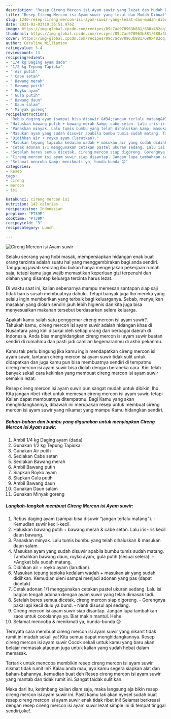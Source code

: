 ```yaml
---
description: "Resep Cireng Mercon isi Ayam suwir yang lezat dan Mudah Dibuat"
title: "Resep Cireng Mercon isi Ayam suwir yang lezat dan Mudah Dibuat"
slug: 1240-resep-cireng-mercon-isi-ayam-suwir-yang-lezat-dan-mudah-dibuat
date: 2021-02-03T19:36:51.976Z
image: https://img-global.cpcdn.com/recipes/09c7ac970963b881/680x482cq70/cireng-mercon-isi-ayam-suwir-foto-resep-utama.jpg
thumbnail: https://img-global.cpcdn.com/recipes/09c7ac970963b881/680x482cq70/cireng-mercon-isi-ayam-suwir-foto-resep-utama.jpg
cover: https://img-global.cpcdn.com/recipes/09c7ac970963b881/680x482cq70/cireng-mercon-isi-ayam-suwir-foto-resep-utama.jpg
author: Caroline Williamson
ratingvalue: 3.4
reviewcount: 13
recipeingredient:
- "1/4 kg Daging ayam dada"
- "1/2 kg Tepung Tapioka"
- " Air putih"
- " Cabe setan"
- " Bawang merah"
- " Bawang putih"
- " Royko ayam"
- " Gula putih"
- " Bawang daun"
- " Daun salam"
- " Minyak goreng"
recipeinstructions:
- "Rebus daging ayam (sampai bisa disuwir &#34;jangan terlalu matang&#34;). Kemudian suwir kecil-kecil."
- "Haluskan bawang putih + bawang merah &amp; cabe setan. Lalu iris-iris kecil daun bawang."
- "Panaskan minyak. Lalu tumis bumbu yang telah dihaluskan &amp; masukan daun salam."
- "Masukan ayam yang sudah disuwir apabila bumbu tumis sudah matang. Tambahkan bawang daun, royko ayam, gula putih (sesuai selera).  *Angkat bila sudah matang."
- "Didihkan air + royko ayam (larutkan)."
- "Masukan tepung tapioka kedalam wadah + masukan air yang sudah didihkan. Kemudian uleni sampai menjadi adonan yang pas (dapat dicetak)"
- "Cetak adonan 1/1 menggunakan cetakan pastel ukuran sedang. Lalu isi bagian tengah adonan dengan ayam suwir yang telah dimasak tadi."
- "Setelah beres semua dicetak, cireng mercon siap digoreng. Gorengnya pakai api kecil dulu ya bund. Nanti disusul api sedang."
- "Cireng mercon isi ayam suwir siap disantap. Jangan lupa tambahkan saos untuk cocolannya ya. Biar makin mantul. Hehe"
- "Selamat mencoba &amp; menikmati ya, bunda-bunda 😍"
categories:
- Resep
tags:
- cireng
- mercon
- isi

katakunci: cireng mercon isi 
nutrition: 142 calories
recipecuisine: Indonesian
preptime: "PT39M"
cooktime: "PT39M"
recipeyield: "3"
recipecategory: Lunch

---
```



![Cireng Mercon isi Ayam suwir](https://img-global.cpcdn.com/recipes/09c7ac970963b881/680x482cq70/cireng-mercon-isi-ayam-suwir-foto-resep-utama.jpg)

Selaku seorang yang hobi masak, mempersiapkan hidangan enak buat orang tercinta adalah suatu hal yang menggembirakan bagi anda sendiri. Tanggung jawab seorang ibu bukan hanya mengerjakan pekerjaan rumah saja, tetapi kamu juga wajib memastikan keperluan gizi terpenuhi dan olahan yang disantap keluarga tercinta harus lezat.

Di waktu  saat ini, kalian sebenarnya mampu memesan santapan siap saji tidak harus susah membuatnya dahulu. Tetapi banyak juga lho mereka yang selalu ingin memberikan yang terbaik bagi keluarganya. Sebab, menyajikan masakan yang diolah sendiri jauh lebih higienis dan kita juga bisa menyesuaikan makanan tersebut berdasarkan selera keluarga. 



Apakah kamu salah satu penggemar cireng mercon isi ayam suwir?. Tahukah kamu, cireng mercon isi ayam suwir adalah hidangan khas di Nusantara yang kini disukai oleh setiap orang dari berbagai daerah di Indonesia. Anda bisa menghidangkan cireng mercon isi ayam suwir buatan sendiri di rumahmu dan pasti jadi camilan kegemaranmu di akhir pekanmu.

Kamu tak perlu bingung jika kamu ingin mendapatkan cireng mercon isi ayam suwir, lantaran cireng mercon isi ayam suwir tidak sulit untuk didapatkan dan juga kamu pun bisa membuatnya sendiri di tempatmu. cireng mercon isi ayam suwir bisa diolah dengan beraneka cara. Kini telah banyak sekali cara kekinian yang membuat cireng mercon isi ayam suwir semakin lezat.

Resep cireng mercon isi ayam suwir pun sangat mudah untuk dibikin, lho. Kita jangan ribet-ribet untuk memesan cireng mercon isi ayam suwir, tetapi Kalian dapat membuatnya ditempatmu. Bagi Kamu yang akan menghidangkannya, dibawah ini merupakan resep untuk membuat cireng mercon isi ayam suwir yang nikamat yang mampu Kamu hidangkan sendiri.

<!--inarticleads1-->

##### Bahan-bahan dan bumbu yang digunakan untuk menyiapkan Cireng Mercon isi Ayam suwir:

1. Ambil 1/4 kg Daging ayam (dada)
1. Gunakan 1/2 kg Tepung Tapioka
1. Gunakan  Air putih
1. Sediakan  Cabe setan
1. Sediakan  Bawang merah
1. Ambil  Bawang putih
1. Siapkan  Royko ayam
1. Siapkan  Gula putih
1. Ambil  Bawang daun
1. Gunakan  Daun salam
1. Gunakan  Minyak goreng




<!--inarticleads2-->

##### Langkah-langkah membuat Cireng Mercon isi Ayam suwir:

1. Rebus daging ayam (sampai bisa disuwir &#34;jangan terlalu matang&#34;). - Kemudian suwir kecil-kecil.
1. Haluskan bawang putih + bawang merah &amp; cabe setan. Lalu iris-iris kecil daun bawang.
1. Panaskan minyak. Lalu tumis bumbu yang telah dihaluskan &amp; masukan daun salam.
1. Masukan ayam yang sudah disuwir apabila bumbu tumis sudah matang. Tambahkan bawang daun, royko ayam, gula putih (sesuai selera).  - *Angkat bila sudah matang.
1. Didihkan air + royko ayam (larutkan).
1. Masukan tepung tapioka kedalam wadah + masukan air yang sudah didihkan. Kemudian uleni sampai menjadi adonan yang pas (dapat dicetak)
1. Cetak adonan 1/1 menggunakan cetakan pastel ukuran sedang. Lalu isi bagian tengah adonan dengan ayam suwir yang telah dimasak tadi.
1. Setelah beres semua dicetak, cireng mercon siap digoreng. - Gorengnya pakai api kecil dulu ya bund. - Nanti disusul api sedang.
1. Cireng mercon isi ayam suwir siap disantap. Jangan lupa tambahkan saos untuk cocolannya ya. Biar makin mantul. Hehe
1. Selamat mencoba &amp; menikmati ya, bunda-bunda 😍




Ternyata cara membuat cireng mercon isi ayam suwir yang nikamt tidak rumit ini mudah sekali ya! Kita semua dapat menghidangkannya. Resep cireng mercon isi ayam suwir Cocok sekali untuk kamu yang baru akan belajar memasak ataupun juga untuk kalian yang sudah hebat dalam memasak.

Tertarik untuk mencoba membikin resep cireng mercon isi ayam suwir nikmat tidak rumit ini? Kalau anda mau, ayo kamu segera siapkan alat dan bahan-bahannya, kemudian buat deh Resep cireng mercon isi ayam suwir yang mantab dan tidak rumit ini. Sangat taidak sulit kan. 

Maka dari itu, ketimbang kalian diam saja, maka langsung aja bikin resep cireng mercon isi ayam suwir ini. Pasti kamu tak akan nyesel sudah buat resep cireng mercon isi ayam suwir enak tidak ribet ini! Selamat berkreasi dengan resep cireng mercon isi ayam suwir lezat simple ini di tempat tinggal sendiri,oke!.

